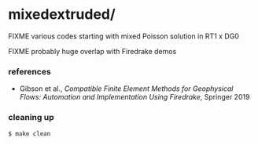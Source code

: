 mixedextruded/
==============

FIXME various codes starting with mixed Poisson solution in RT1 x DG0

FIXME probably huge overlap with Firedrake demos


### references

* Gibson et al., _Compatible Finite Element Methods for Geophysical Flows: Automation and Implementation Using Firedrake_, Springer 2019

### cleaning up

    $ make clean

